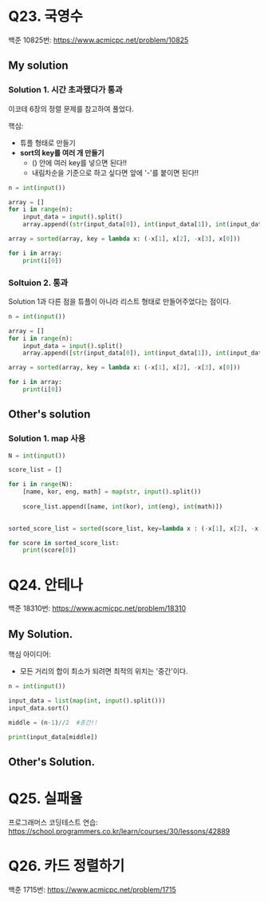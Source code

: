 # Q23. 국영수
백준 10825번: https://www.acmicpc.net/problem/10825

## My solution

### Solution 1. 시간 초과됐다가 통과

이코테 6장의 정렬 문제를 참고하여 풀었다.

핵심:
- 튜플 형태로 만들기
- **sort의 key를 여러 개 만들기**
  + () 안에 여러 key를 넣으면 된다!!
  + 내림차순을 기준으로 하고 싶다면 앞에 '-'를 붙이면 된다!!

```python
n = int(input())

array = []
for i in range(n):
    input_data = input().split()
    array.append((str(input_data[0]), int(input_data[1]), int(input_data[2]), int(input_data[3])))  #튜플 형태로

array = sorted(array, key = lambda x: (-x[1], x[2], -x[3], x[0])) 

for i in array:
    print(i[0])
```

### Soltuion 2. 통과

Solution 1과 다른 점을 튜플이 아니라 리스트 형태로 만들어주었다는 점이다.

```python
n = int(input())

array = []
for i in range(n):
    input_data = input().split()
    array.append([str(input_data[0]), int(input_data[1]), int(input_data[2]), int(input_data[3])])  #리스트 형태로

array = sorted(array, key = lambda x: (-x[1], x[2], -x[3], x[0])) 

for i in array:
    print(i[0])
```

## Other's solution

### Solution 1. map 사용

```python
N = int(input())

score_list = []

for i in range(N):
    [name, kor, eng, math] = map(str, input().split())
    
    score_list.append([name, int(kor), int(eng), int(math)])
    

sorted_score_list = sorted(score_list, key=lambda x : (-x[1], x[2], -x[3], x[0]))

for score in sorted_score_list:
    print(score[0])
```


# Q24. 안테나
백준 18310번: https://www.acmicpc.net/problem/18310

## My Solution. 

핵심 아이디어:
- 모든 거리의 합이 최소가 되려면 최적의 위치는 '중간'이다.

```python
n = int(input())

input_data = list(map(int, input().split()))
input_data.sort()

middle = (n-1)//2  #중간!!

print(input_data[middle])
```

## Other's Solution.




# Q25. 실패율
프로그래머스 코딩테스트 연습: https://school.programmers.co.kr/learn/courses/30/lessons/42889




# Q26. 카드 정렬하기
백준 1715번: https://www.acmicpc.net/problem/1715

